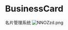 # BusinessCard
名片管理系统
<img src="https://s1.ax1x.com/2020/06/23/NNOZzd.png" alt="NNOZzd.png" border="0" />
